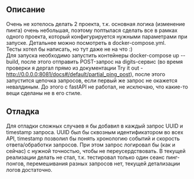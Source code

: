 ## Описание
Очень не хотелось делать 2 проекта, т.к. основная логика (изменение пинга) очень небольшая,
поэтому поптылася сделать все в рамках одного проекта, который конфигурируется нужными параметрами при запуске.
Детальнее можно посмотреть в docker-compose.yml.  
Тесты хотел бы написать, но тут даже не на что :)  
Для запуска необходимо запустить контейнеры docker-compose up --build, после этого отправить POST-запрос на 
digits-сервис (во время проверки я дергал прямо из документации Try it out - http://0.0.0.0:8081/docs#/default/partial_ping_post),
после этого запустится цепочка запросов, если первый же запрос не окажется невалдиным.
До этого с fastAPI не работал, не исключаю, что какие-то вещи сделаны не в его стиле.
## Отладка
Для отладки сложных случаев я бы добавил в каждый запрос UUID и timestamp запроса. UUID был бы сквозным идентификатором 
во всех API, timestamp позволил бы понять хронологию событий и скорость ответа/обработки запросов. При этом запрос 
логировал бы (как и сейчас) с нужной точностью, чтобы не переусердствовать.
В текущей реализации делать не стал, т.к. тестировал только один сеанс пинг-понгов, перемешивания разных запросов нет,
текущей детализации логов достаточно.
